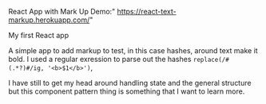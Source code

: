 React App with Mark Up
Demo:" https://react-text-markup.herokuapp.com/"

My first React app

A simple app to add markup to test, in this case hashes, around text make it bold.
I used a regular exression to parse out the hashes
`replace(/#(.*?)#/ig, '<b>$1</b>')`,



I have still to get my head around handling state and the general structure but this component pattern thing is something that I want to learn more.
